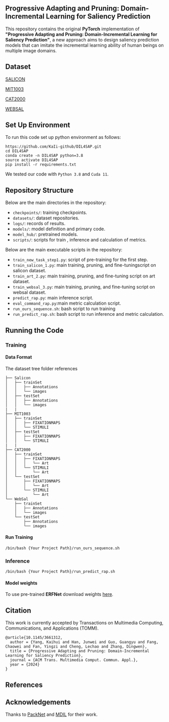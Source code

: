 ## Progressive Adapting and Pruning: Domain-Incremental Learning for Saliency Prediction

This repository contains the original **PyTorch** implementation of **"Progressive Adapting and Pruning: Domain-Incremental Learning for Saliency Prediction"**, a new approach aims to design saliency prediction models that can imitate the incremental learning ability of human beings on multiple image domains.

## Dataset

 [SALICON](http://salicon.net/challenge-2017/)

 [MIT1003](https://people.csail.mit.edu/tjudd/WherePeopleLook/index.html)

 [CAT2000](http://saliency.mit.edu/results_cat2000.html)

 [WEBSAL](https://www-users.cse.umn.edu/~qzhao/webpage_saliency.html)

## Set Up Environment

To run this code set up python environment as follows:

```
https://github.com/KaIi-github/DIL4SAP.git
cd DIL4SAP
conda create -n DIL4SAP python=3.8
source activate DIL4SAP 
pip install -r requirements.txt
```

We tested our code with `Python 3.8` and `Cuda 11`.

## Repository Structure

Below are the main directories in the repository:

- `checkpoints/`: training checkpoints.
- `datasets/`: dataset repositories.
- `logs/`: records of results.
- `models/`: model definition and primary code.
- `model_hub/`: pretrained models.
- `scripts/`: scripts for train , inference and calculation of metrics.

Below are the main executable scripts in the repository:

- `train_new_task_step1.py`: script of pre-training for the first step.
- `train_salicon_1.py`: main training, pruning, and fine-tuningscript on salicon dataset.
- `train_art_2.py`: main training, pruning, and fine-tuning script on art dataset.
- `train_websal_3.py`: main training, pruning, and fine-tuning script on websal dataset.
- `predict_rap.py`: main inference script.
- `eval_command_rap.py`:main metric calculation script.
- `run_ours_sequence.sh`: bash script to run training
- `run_predict_rap.sh`: bash script to run inference and metric calculation.

## Running the Code

### Training

#### Data Format
The dataset tree folder references

```
├── Salicon
│   ├── trainSet
│   │   ├── Annotations
│   │   └── images
│   ├── testSet
│   │   ├── Annotations
│   │   └── images
|   |
├── MIT1003
│   ├── trainSet
│   │   ├── FIXATIONMAPS
│   │   └── STIMULI
│   ├── testSet
│   │   ├── FIXATIONMAPS
│   │   └── STIMULI
|   |
├── CAT2000
│   ├── trainSet
│   │   ├── FIXATIONMAPS
│   │   │   └── Art
│   │   └── STIMULI
│   │       └── Art
│   └── testSet
│       ├── FIXATIONMAPS
│       │   └── Art
│       └── STIMULI
│           └── Art
└── WebSal
    ├── trainSet
    │   ├── Annotations
    │   └── images
    └── testSet
        ├── Annotations
        └── images
```
#### Run Training
```
/bin/bash {Your Project Path}/run_ours_sequence.sh
```
### Inference
```
/bin/bash {Your Project Path}/run_predict_rap.sh
```
#### Model weights

To use pre-trained **ERFNet** download weights [here](https://github.com/Eromera/erfnet_pytorch/blob/master/trained_models/erfnet_encoder_pretrained.pth.tar).

## Citation

This work is currently accepted by Transactions on Multimedia Computing, Communications, and Applications (TOMM).

```
@article{10.1145/3661312,
  author = {Yang, Kaihui and Han, Junwei and Guo, Guangyu and Fang, Chaowei and Fan, Yingzi and Cheng, Lechao and Zhang, Dingwen},
  title = {Progressive Adapting and Pruning: Domain-Incremental Learning for Saliency Prediction},
  journal = {ACM Trans. Multimedia Comput. Commun. Appl.},
  year = {2024}
}
```

## References

## Acknowledgements

Thanks to [PackNet](https://github.com/arunmallya/packnet) and [MDIL](https://github.com/prachigarg23/MDIL-SS) for their work.


